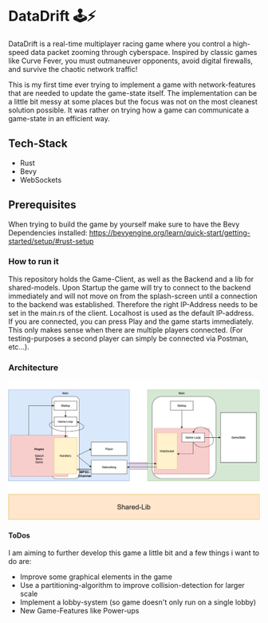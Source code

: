 # DataDrift 🕹️⚡

DataDrift is a real-time multiplayer racing game where you control a high-speed data packet zooming through cyberspace. Inspired by classic games like Curve Fever, you must outmaneuver opponents, avoid digital firewalls, and survive the chaotic network traffic!

This is my first time ever trying to implement a game with network-features that are needed to update the game-state itself. The implementation can be a little bit messy at some places but the focus was not on the most cleanest solution possible. It was rather on trying how a game can communicate a game-state in an efficient way.

## Tech-Stack

- Rust
- Bevy
- WebSockets

## Prerequisites

When trying to build the game by yourself make sure to have the Bevy Dependencies installed:
https://bevyengine.org/learn/quick-start/getting-started/setup/#rust-setup

### How to run it

This repository holds the Game-Client, as well as the Backend and a lib for shared-models. Upon Startup the game will try to connect to the backend immediately and will not move on from the splash-screen until a connection to the backend was established. Therefore the right IP-Address needs to be set in the main.rs of the client. Localhost is used as the default IP-address. If you are connected, you can press Play and the game starts immediately. This only makes sense when there are multiple players connected. (For testing-purposes a second player can simply be connected via Postman, etc...).

### Architecture

![image](architecture.png)

#### ToDos

I am aiming to further develop this game a little bit and a few things i want to do are:

- Improve some graphical elements in the game
- Use a partitioning-algorithm to improve collision-detection for larger scale
- Implement a lobby-system (so game doesn't only run on a single lobby)
- New Game-Features like Power-ups

